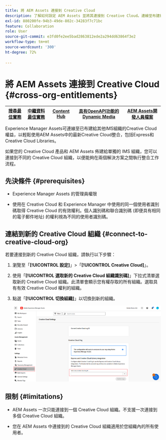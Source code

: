 ```yaml
---
title: 將 AEM Assets 連接到 Creative Cloud
description: 了解如何設定 AEM Assets 並將其連接到 Creative Cloud。連線至布建給其他IMS組織的Creative Cloud權利，以輕鬆使用AEM Assets中的最新Creative Cloud整合，包括Express和Creative Cloud Libraries。
exl-id: 880200fe-94b3-49de-802c-34283f7c71bc
feature: Collaboration
role: User
source-git-commit: e3fd0fe2ee5bad2863812ede2a294dd63864f3e2
workflow-type: tm+mt
source-wordcount: '300'
ht-degree: 72%

---
```


# 將 AEM Assets 連接到 Creative Cloud  {#cross-org-entitlements}

| [搜尋最佳實務](/help/assets/search-best-practices.md) | [中繼資料最佳實務](/help/assets/metadata-best-practices.md) | [Content Hub](/help/assets/product-overview.md) | [具有OpenAPI功能的Dynamic Media](/help/assets/dynamic-media-open-apis-overview.md) | [AEM Assets開發人員檔案](https://developer.adobe.com/experience-cloud/experience-manager-apis/) |
| ------------- | --------------------------- |---------|----|-----|

Experience Manager Assets可連線至已布建給其他IMS組織的Creative Cloud權益，以輕鬆使用AEM Assets中的最新Creative Cloud整合，包括Express和Creative Cloud Libraries。

如果您的 Creative Cloud 產品和 AEM Assets 佈建給單獨的 IMS 組織，您可以連接到不同的 Creative Cloud 組織，以便能夠在兩個解決方案之間執行整合工作流程。

## 先決條件 {#prerequisites}

* Experience Manager Assets 的管理員權限

* 使用在 Creative Cloud 和 Experience Manager 中使用的同一個使用者識別碼取得 Creative Cloud 的有效權利。個人識別碼和聯合識別碼 (即便具有相同的電子郵件地址) 的權利視為不同的使用者識別碼。

## 連結到新的 Creative Cloud 組織 {#connect-to-creative-cloud-org}

若要連接到新的 Creative Cloud 組織，請執行以下步驟：

1. 瀏覽至「**[!UICONTROL 設定]**」>「**[!UICONTROL Creative Cloud]**」。

1. 使用「**[!UICONTROL 選取新的 Creative Cloud 組織識別碼]**」下拉式清單選取新的 Creative Cloud 組織。此清單會顯示您有權存取的所有組織。選取具有有效 Creative Cloud 權利的組織。

1. 點選「**[!UICONTROL 切換組織]**」以切換到新的組織。

   ![跨組織權利](assets/cross-org-entitlements.png)

## 限制 {#limitations}

* AEM Assets 一次只能連接到一個 Creative Cloud 組織。不支援一次連接到多個 Creative Cloud 組織。

* 您在 AEM Assets 中連接到的 Creative Cloud 組織適用於您組織內的所有使用者。
